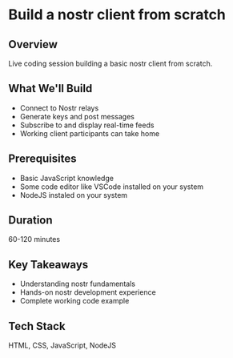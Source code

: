 # Build a nostr client from scratch

## Overview
Live coding session building a basic nostr  client from scratch.

## What We'll Build
- Connect to Nostr relays
- Generate keys and post messages
- Subscribe to and display real-time feeds
- Working client participants can take home

## Prerequisites
- Basic JavaScript knowledge
- Some code editor like VSCode installed on your system
- NodeJS instaled on your system

## Duration
60-120 minutes

## Key Takeaways
- Understanding nostr fundamentals
- Hands-on nostr development experience
- Complete working code example

## Tech Stack
HTML, CSS, JavaScript, NodeJS

